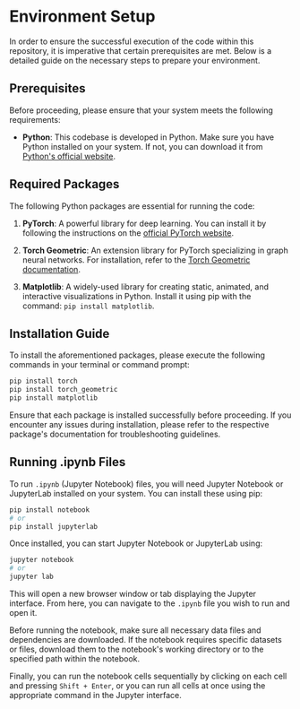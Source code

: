 
# Environment Setup

In order to ensure the successful execution of the code within this repository, it is imperative that certain prerequisites are met. Below is a detailed guide on the necessary steps to prepare your environment.

## Prerequisites

Before proceeding, please ensure that your system meets the following requirements:

- **Python**: This codebase is developed in Python. Make sure you have Python installed on your system. If not, you can download it from [Python's official website](https://www.python.org/downloads/).

## Required Packages

The following Python packages are essential for running the code:

1. **PyTorch**: A powerful library for deep learning. You can install it by following the instructions on the [official PyTorch website](https://pytorch.org/get-started/locally/).

2. **Torch Geometric**: An extension library for PyTorch specializing in graph neural networks. For installation, refer to the [Torch Geometric documentation](https://pytorch-geometric.readthedocs.io/en/latest/notes/installation.html).

3. **Matplotlib**: A widely-used library for creating static, animated, and interactive visualizations in Python. Install it using pip with the command: `pip install matplotlib`.

## Installation Guide

To install the aforementioned packages, please execute the following commands in your terminal or command prompt:

```bash
pip install torch
pip install torch_geometric
pip install matplotlib
```

Ensure that each package is installed successfully before proceeding. If you encounter any issues during installation, please refer to the respective package's documentation for troubleshooting guidelines.

## Running .ipynb Files

To run `.ipynb` (Jupyter Notebook) files, you will need Jupyter Notebook or JupyterLab installed on your system. You can install these using pip:

```bash
pip install notebook
# or
pip install jupyterlab
```

Once installed, you can start Jupyter Notebook or JupyterLab using:

```bash
jupyter notebook
# or
jupyter lab
```

This will open a new browser window or tab displaying the Jupyter interface. From here, you can navigate to the `.ipynb` file you wish to run and open it.

Before running the notebook, make sure all necessary data files and dependencies are downloaded. If the notebook requires specific datasets or files, download them to the notebook's working directory or to the specified path within the notebook.

Finally, you can run the notebook cells sequentially by clicking on each cell and pressing `Shift + Enter`, or you can run all cells at once using the appropriate command in the Jupyter interface.
